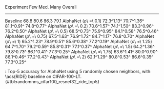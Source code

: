 Experiment                      Few        Med.        Many     Overall
-----------------------  ----------  ----------  ----------  ----------
Baseline                       68.8        80.6        86.3        79.1
AlphaNet (_ρ_\ =\ 0.1)   72.3^1.13^  70.7^1.36^  81.1^0.91^  74.8^0.77^
AlphaNet (_ρ_\ =\ 0.2)   70.6^1.57^  74.1^1.50^  83.3^0.96^  76.2^0.50^
AlphaNet (_ρ_\ =\ 0.5)   68.5^0.73^  75.9^0.95^  84.1^0.58^  76.5^0.46^
AlphaNet (_ρ_\ =\ 0.75)  67.5^1.63^  76.9^1.72^  84.7^1.17^  76.8^0.70^
AlphaNet (_ρ_\ =\ 1)     65.2^1.23^  78.9^0.51^  85.6^0.38^  77.2^0.19^
AlphaNet (_ρ_\ =\ 1.25)  64.7^1.70^  79.2^0.59^  85.8^0.31^  77.1^0.37^
AlphaNet (_ρ_\ =\ 1.5)   64.2^1.36^  79.8^0.73^  86.1^0.41^  77.3^0.25^
AlphaNet (_ρ_\ =\ 1.75)  63.6^1.41^  80.0^0.90^  86.1^0.46^  77.2^0.43^
AlphaNet (_ρ_\ =\ 2)     62.1^1.29^  80.8^0.53^  86.6^0.35^  77.3^0.25^

: Top-5 accuracy for AlphaNet using 5 randomly chosen neighbors, with \acs{RIDE} baseline on CIFAR-100-LT. {#tbl:randomnns_cifar100_resnet32_ride_top5}
